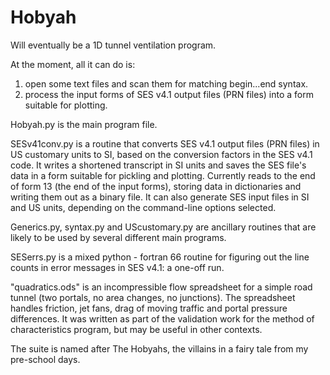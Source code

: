 # Hobyah
Will eventually be a 1D tunnel ventilation program.

At the moment, all it can do is:
  1) open some text files and scan them for matching begin...end syntax.
  2) process the input forms of SES v4.1 output files (PRN files) into a form suitable for plotting.

Hobyah.py is the main program file.

SESv41conv.py is a routine that converts SES v4.1 output files (PRN files) in US customary units to SI, based on the conversion factors in the SES v4.1 code.  It writes a shortened transcript in SI units and saves the SES file's data in a form suitable for pickling and plotting.  Currently reads to the end of form 13 (the end of the input forms), storing data in dictionaries and writing them out as a binary file.  It can also generate SES input files in SI and US units, depending on the command-line options selected.

Generics.py, syntax.py and UScustomary.py are ancillary routines that are likely to be used by several different main programs.

SESerrs.py is a mixed python - fortran 66 routine for figuring out the line counts in error messages in SES v4.1: a one-off run.

"quadratics.ods" is an incompressible flow spreadsheet for a simple road tunnel (two portals, no area changes, no junctions).  The spreadsheet handles friction, jet fans, drag of moving traffic and portal pressure differences.  It was written as part of the validation work for the method of characteristics program, but may be useful in other contexts.


The suite is named after The Hobyahs, the villains in a fairy tale from my pre-school days.
